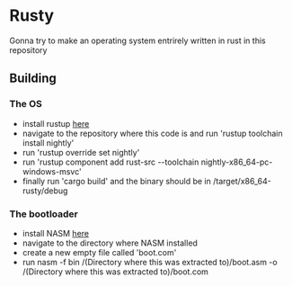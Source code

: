 # Rusty

Gonna try to make an operating system entrirely written in rust in this repository

## Building

### The OS

- install rustup [here](https://rustup.rs/)
- navigate to the repository where this code is and run 'rustup toolchain install nightly'
- run 'rustup override set nightly'
- run 'rustup component add rust-src --toolchain nightly-x86_64-pc-windows-msvc'
- finally run 'cargo build' and the binary should be in /target/x86_64-rusty/debug

### The bootloader

- install NASM [here](https://www.nasm.us/)
- navigate to the directory where NASM installed
- create a new empty file called 'boot.com'
- run  nasm -f bin /(Directory where this was extracted to)/boot.asm -o /(Directory where this was extracted to)/boot.com
